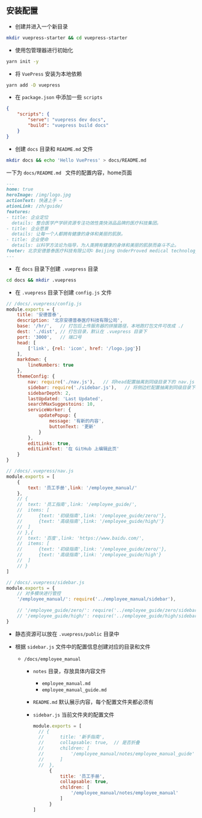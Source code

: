 ## 安装配置

- 创建并进入一个新目录

```sh
mkdir vuepress-starter && cd vuepress-starter
```

- 使用包管理器进行初始化

```sh
yarn init -y
```

- 将 `VuePress` 安装为本地依赖

```sh
yarn add -D vuepress
```

- 在 `package.json` 中添加一些 `scripts`

```json
{
    "scripts": {
        "serve": "vuepress dev docs",
        "build": "vuepress build docs"
    }
}
```

- 创建 `docs` 目录和 `README.md` 文件

```sh
mkdir docs && echo 'Hello VuePress' > docs/README.md 
```

一下为 `docs/README.md ` 文件的配置内容，home页面

```markdown
---
home: true
heroImage: /img/logo.jpg
actionText: 快速上手 →
ationLink: /zh/guide/
features:
- title: 企业定位
  details: 整合医学产学研资源专注功效性类快消品品牌的医疗科技集团。
- title: 企业愿景
  details: 让每一个人都拥有健康的身体和美丽的肌肤。
- title: 企业使命
  details: 以科学方法论为指导，为人类拥有健康的身体和美丽的肌肤而奋斗不止。
footer: 北京安德普泰医疗科技有限公司© Beijing UnderProved medical technology co. LTD
---
```

- 在 `docs` 目录下创建 `.vuepress` 目录

```sh
cd docs && mkdir .vuepress
```

- 在 `.vuepress` 目录下创建 `config.js` 文件

```js
// /docs/.vuepress/config.js
module.exports = {
	title: '安德普泰',
	description: '北京安德普泰医疗科技有限公司',
	base: '/hr/',	// 打包后上传服务器的拼接路径，本地跑打包文件可改成 ./
	dest: './dist',	// 打包目录，默认在 .vuepress 目录下
	port: '3000',	// 端口号
	head: [
		['link', {rel: 'icon', href: '/logo.jpg'}]
	],
	markdown: {
		lineNumbers: true
	},
	themeConfig: {
		nav: require('./nav.js'),	// 将head配置抽离到同级目录下的 nav.js
		sidebar: require('./sidebar.js'),	// 将侧边栏配置抽离到同级目录下的 sidebar.js
		sidebarDepth: 2,
		lastUpdated: 'Last Updated',
		searchMaxSuggestoins: 10,
		serviceWorker: {
			updatePopup: {
				message: '有新的内容',
				buttonText: '更新'
			}
		},
		editLinks: true,
		editLinkText: '在 GitHub 上编辑此页'
	}
}
```

```js
// /docs/.vuepress/nav.js
module.exports = [
	{
		text: '员工手册',link: '/employee_manual/'
	},
	// {
	// 	text: '员工指南',link: '/employee_guide/',
	// 	items: [
	// 		{text: '初级指南',link: '/employee_guide/zero/'},
	// 		{text: '高级指南',link: '/employee_guide/high/'}
	// 	]
	// },{
	// 	text: '百度',link: 'https://www.baidu.com/',
	// 	items: [
	// 		{text: '初级指南',link: '/employee_guide/zero/'},
	// 		{text: '高级指南',link: '/employee_guide/high'}
	// 	]
	// }
]
```

```js
// /docs/.vuepress/sidebar.js
module.exports = {
	// 对多模块进行管控
	'/employee_manual/': require('../employee_manual/sidebar'),
	
	// '/employee_guide/zero/': require('../employee_guide/zero/sidebar'),
	// '/employee_guide/high/': require('../employee_guide/high/sidebar')
}
```

- 静态资源可以放在 `.vuepress/public` 目录中

- 根据 `sidebar.js` 文件中的配置信息创建对应的目录和文件

  + `/docs/employee_manual`

    - `notes` 目录，存放具体内容文件

      * `employee_manual.md`
      * `employee_manual_guide.md`

    - `README.md` 默认展示内容，每个配置文件夹都必须有

    - `sidebar.js` 当前文件夹的配置文件

      ```js
      module.exports = [
      	// {
      	// 		title: '新手指南',
      	// 		collapsable: true,	// 是否折叠
      	// 		children: [
      	// 			'/employee_manual/notes/employee_manual_guide'
      	// 		]
      	// 	},
      		{
      			title: '员工手册',
      			collapsable: true,
      			children: [
      				'/employee_manual/notes/employee_manual'
      			]
      		}
      ]
      ```



